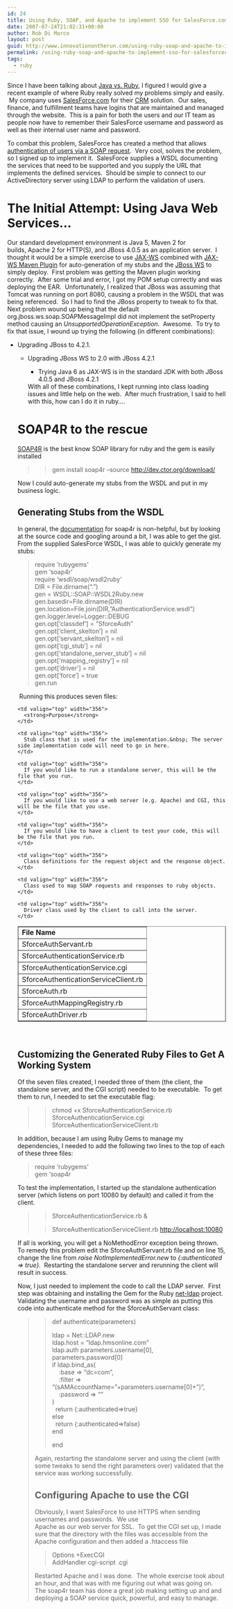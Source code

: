 ```yaml
---
id: 24
title: Using Ruby, SOAP, and Apache to implement SSO for SalesForce.com
date: 2007-07-24T21:02:31+00:00
author: Rob Di Marco
layout: post
guid: http://www.innovationontherun.com/using-ruby-soap-and-apache-to-implement-sso-for-salesforcecom/
permalink: /using-ruby-soap-and-apache-to-implement-sso-for-salesforcecom/
tags:
  - ruby
---
```

Since I have been talking about [Java vs. Ruby](http://www.redmonk.com/cote/2007/07/25/javas-fear-of-commitment/), I figured I would give a recent example of where Ruby really solved my problems simply and easily. &nbsp;My company uses [SalesForce.com](http://www.salesforce.com) for their [CRM](http://en.wikipedia.org/wiki/Customer_relationship_management) solution.&nbsp; Our sales, finance,&nbsp;and fulfillment&nbsp;teams have logins that are maintained and managed through the website.&nbsp; This is a pain for both the users and our IT team&nbsp;as people now have to remember their SalesForce username and password as well as their internal user name and password.

To combat this problem, SalesForce has created a method that allows [authentication of users via a SOAP request](http://wiki.apexdevnet.com/index.php/How_to_Implement_Single_Sign-On_with_Salesforce.com).&nbsp; Very cool, solves the problem, so I signed up to implement it.&nbsp; SalesForce supplies a WSDL documenting the services that need to be supported and&nbsp;you supply the URL that implements the defined services.&nbsp; Should be simple to connect to our ActiveDirectory server using LDAP to perform the validation of users.

# The Initial Attempt: Using Java Web Services&#8230;

Our standard development environment is Java 5,&nbsp;Maven 2 for builds,&nbsp;Apache 2 for HTTP(S), and JBoss 4.0.5 as an application server.&nbsp; I thought it would be a simple exercise to use [JAX-WS](https://jax-ws.dev.java.net/)&nbsp;combined with [JAX-WS Maven Plugin](https://jax-ws-commons.dev.java.net/jaxws-maven-plugin/)&nbsp;for auto-generation of my stubs and the&nbsp;[JBoss WS](http://labs.jboss.com/jbossws/)&nbsp;to simply deploy.&nbsp; First problem was getting the Maven plugin working correctly.&nbsp; After some trial and error, I got my POM setup correctly and was deploying the EAR.&nbsp; Unfortunately, I realized that JBoss was assuming that Tomcat was running on port 8080, causing a problem in the WSDL that was being referenced.&nbsp; So I had to find the JBoss property to tweak to fix that.&nbsp; Next problem wound up being that the default org.jboss.ws.soap.SOAPMessageImpl did not implement the setProperty method causing an _UnsupportedOperationException_.&nbsp; Awesome.&nbsp; To try to fix that issue, I wound up trying the following (in different combinations):

  * Upgrading JBoss to 4.2.1. 
      * Upgrading JBoss WS to 2.0 with JBoss 4.2.1 
          * Trying Java 6 as JAX-WS is in the standard JDK with both JBoss 4.0.5 and JBoss 4.2.1</ul> 
        With all of these combinations, I kept running into class loading issues and little help on the web.&nbsp; After much frustration, I said to hell with this, how can I do it in ruby&#8230;.
        
        # SOAP4R to the rescue
        
        [SOAP4R](http://dev.ctor.org/soap4r)&nbsp;is the best know SOAP library for ruby and the gem is easily installed
        
        > > gem install soap4r &#8211;source <http://dev.ctor.org/download/>
        
        Now I could auto-generate my stubs from the WSDL and put in my business logic.
        
        ## Generating Stubs from the WSDL
        
        In general, the [documentation](http://www.ruby-doc.org/stdlib/libdoc/soap/rdoc/index.html) for soap4r is non-helpful, but by looking at the source code and googling around a bit, I was able to get the gist.&nbsp; From the supplied SalesForce WSDL, I was able to quickly generate my stubs:
        
        > require &#8216;rubygems&#8217;  
        > gem &#8216;soap4r&#8217;  
        > require &#8216;wsdl/soap/wsdl2ruby&#8217;  
        > DIR = File.dirname(&#8220;.&#8221;)  
        > gen = WSDL::SOAP::WSDL2Ruby.new  
        > gen.basedir=File.dirname(DIR)  
        > gen.location=File.join(DIR,&#8221;AuthenticationService.wsdl&#8221;)  
        > gen.logger.level=Logger::DEBUG  
        > gen.opt[&#8216;classdef&#8217;] = &#8220;SforceAuth&#8221;  
        > gen.opt[&#8216;client_skelton&#8217;] = nil  
        > gen.opt[&#8216;servant_skelton&#8217;] = nil  
        > gen.opt[&#8216;cgi_stub&#8217;] = nil  
        > gen.opt[&#8216;standalone\_server\_stub&#8217;] = nil  
        > gen.opt[&#8216;mapping_registry&#8217;] = nil  
        > gen.opt[&#8216;driver&#8217;] = nil  
        > gen.opt[&#8216;force&#8217;] = true  
        > gen.run
        
        &nbsp;Running this produces seven files:
        
        <table cellspacing="0" cellpadding="1" width="600" border="1" unselectable="on">
          <tr>
            <td valign="top" width="239">
              <strong>File Name</strong>
            </td>
            
            <td valign="top" width="356">
              <strong>Purpose</strong>
            </td>
          </tr>
          
          <tr>
            <td valign="top" width="239">
              SforceAuthServant.rb
            </td>
            
            <td valign="top" width="356">
              Stub class that is used for the implementation.&nbsp; The server side implementation code will need to go in here.
            </td>
          </tr>
          
          <tr>
            <td valign="top" width="239">
              SforceAuthenticationService.rb
            </td>
            
            <td valign="top" width="356">
              If you would like to run a standalone server, this will be the file that you run.
            </td>
          </tr>
          
          <tr>
            <td valign="top" width="239">
              SforceAuthenticationService.cgi
            </td>
            
            <td valign="top" width="356">
              If you would like to use a web server (e.g. Apache) and CGI, this will be the file that you use.
            </td>
          </tr>
          
          <tr>
            <td valign="top" width="239">
              SforceAuthenticationServiceClient.rb
            </td>
            
            <td valign="top" width="356">
              If you would like to have a client to test your code, this will be the file that you run.
            </td>
          </tr>
          
          <tr>
            <td valign="top" width="239">
              SforceAuth.rb
            </td>
            
            <td valign="top" width="356">
              Class definitions for the request object and the response object.
            </td>
          </tr>
          
          <tr>
            <td valign="top" width="239">
              SforceAuthMappingRegistry.rb
            </td>
            
            <td valign="top" width="356">
              Class used to map SOAP requests and responses to ruby objects.
            </td>
          </tr>
          
          <tr>
            <td valign="top" width="239">
              SforceAuthDriver.rb
            </td>
            
            <td valign="top" width="356">
              Driver class used by the client to call into the server.
            </td>
          </tr>
        </table>
        
        &nbsp;
        
        ## Customizing the Generated Ruby Files to Get A Working System
        
        Of the seven files created, I needed three of them (the client, the standalone server, and the CGI script) needed to be executable.&nbsp; To get them to run, I needed to set the executable flag:
        
        > > chmod +x SforceAuthenticationService.rb SforceAuthenticationService.cgi SforceAuthenticationServiceClient.rb
        
        In addition, because I am using Ruby Gems to manage my dependencies, I needed to add the following two lines to the top of each of these three files:
        
        > require &#8216;rubygems&#8217;  
        > gem &#8216;soap4r
        
        To test the implementation, I started up the standalone authentication server (which listens on&nbsp;port 10080&nbsp;by default) and called it from the client.
  
        
        
        > > SforceAuthenticationService.rb & 
        > 
        > > SforceAuthenticationServiceClient.rb <http://localhost:10080></blockquote> 
        > 
        > If all is working, you will get a NoMethodError exception being thrown.&nbsp; To remedy this problem edit the SforceAuthServant.rb file and on line 15, change the line from _raise NotImplementedError.new_ to _{:authenticated => true}.&nbsp;_ Restarting the standalone server and rerunning the client will result in success. 
        > 
        > Now, I just needed to implement the code to call the LDAP server.&nbsp; First step was obtaining and installing the Gem for the Ruby&nbsp;[net-ldap](http://raa.ruby-lang.org/project/net-ldap/) project.&nbsp; Validating the username and password was as simple as putting this code into authenticate method for the SforceAuthServant class:
  
        > 
        > 
        > > def authenticate(parameters)
        > > 
        > > ldap = Net::LDAP.new  
        > > ldap.host = &#8220;ldap.hmsonline.com&#8221;  
        > > ldap.auth parameters.username[0], parameters.password[0]  
        > > if ldap.bind_as(  
        > > &nbsp;&nbsp;&nbsp; :base => &#8220;dc=com&#8221;,  
        > > &nbsp;&nbsp;&nbsp; :filter => &#8220;(sAMAccountName=&#8221;+parameters.username[0]+&#8221;)&#8221;,  
        > > &nbsp;&nbsp;&nbsp; :password => &#8220;&#8221;  
        > > )  
        > > &nbsp; return {:authenticated=>true}  
        > > else  
        > > &nbsp; return {:authenticated=>false}  
        > > end
        > > 
        > > end&nbsp;
        > 
        > Again, restarting the standalone server and using the client (with some tweaks to send the right parameters over) validated that the service was working successfully.
        > 
        > ## Configuring Apache to use the CGI
        > 
        > Obviously, I want SalesForce to use HTTPS when sending usernames and passwords.&nbsp; We use   
        > Apache as our web server for SSL.&nbsp; To get the CGI set up, I made sure that the directory with the files was accessible from the Apache configuration and then added a .htaccess file
        > 
        > > Options +ExecCGI  
        > > AddHandler cgi-script .cgi
        > 
        > Restarted Apache and I was done.&nbsp; The whole exercise took about an hour, and that was with me figuring out what was going on.&nbsp; The soap4r team has done a great job making setting up and and deploying a SOAP service&nbsp;quick, powerful, and easy to manage.